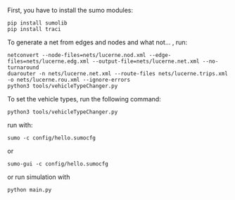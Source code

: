 First, you have to install the sumo modules:

```
pip install sumolib
pip install traci
```

To generate a net from edges and nodes and what not... , run:

```
netconvert --node-files=nets/lucerne.nod.xml --edge-files=nets/lucerne.edg.xml --output-file=nets/lucerne.net.xml --no-turnaround
duarouter -n nets/lucerne.net.xml --route-files nets/lucerne.trips.xml -o nets/lucerne.rou.xml --ignore-errors
python3 tools/vehicleTypeChanger.py
```

To set the vehicle types, run the following command:

``` 
python3 tools/vehicleTypeChanger.py
```

run with:

```
sumo -c config/hello.sumocfg
```

or

```
sumo-gui -c config/hello.sumocfg
```

or run simulation with

```
python main.py
```